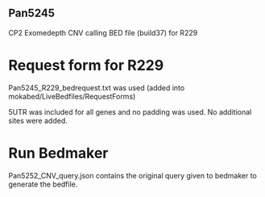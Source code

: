 ## Pan5245

CP2 Exomedepth CNV calling BED file (build37) for R229

# Request form for R229
Pan5245_R229_bedrequest.txt was used  (added into mokabed/LiveBedfiles/RequestForms)

5UTR was included for all genes and no padding was used. No additional sites were added. 


# Run Bedmaker
Pan5252_CNV_query.json contains the original query given to bedmaker to generate the bedfile.
